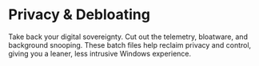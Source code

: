 # Privacy & Debloating

Take back your digital sovereignty. Cut out the telemetry, bloatware, and background snooping. These batch files help reclaim privacy and control, giving you a leaner, less intrusive Windows experience.
